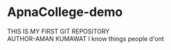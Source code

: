 # ApnaCollege-demo
THIS IS MY FIRST GIT REPOSITORY
<br>
AUTHOR-AMAN KUMAWAT
I know things people d'ont
